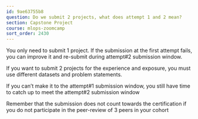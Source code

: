 ```yaml
---
id: 9ae63755b8
question: Do we submit 2 projects, what does attempt 1 and 2 mean?
section: Capstone Project
course: mlops-zoomcamp
sort_order: 2430
---
```


You only need to submit 1 project. 
If the submission at the first attempt fails, you can improve it and re-submit during attempt#2 submission window.

If you want to submit 2 projects for the experience and exposure, you must use different datasets and problem statements.

If you can’t make it to the attempt#1 submission window, you still have time to catch up to meet the attempt#2 submission window

Remember that the submission does not count towards the certification if you do not participate in the peer-review of 3 peers in your cohort

